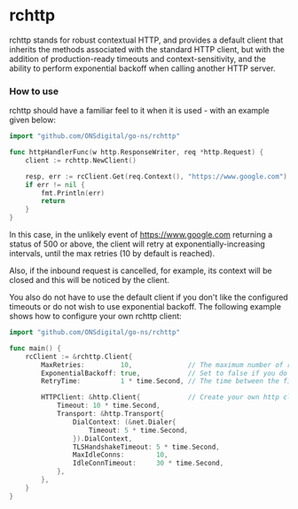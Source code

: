 # rchttp

rchttp stands for robust contextual HTTP, and provides a default client
that inherits the methods associated with the standard HTTP client,
but with the addition of production-ready timeouts and context-sensitivity,
and the ability to perform exponential backoff when calling another HTTP server.

### How to use

rchttp should have a familiar feel to it when it is used - with an example given
below:

```go
import "github.com/ONSdigital/go-ns/rchttp"

func httpHandlerFunc(w http.ResponseWriter, req *http.Request) {
    client := rchttp.NewClient()

    resp, err := rcClient.Get(req.Context(), "https://www.google.com")
    if err != nil {
        fmt.Println(err)
        return
    }
}
```

In this case, in the unlikely event of https://www.google.com returning a status
of 500 or above, the client will retry at exponentially-increasing intervals, until
the max retries (10 by default is reached).

Also, if the inbound request is cancelled, for example, its context will be closed
and this will be noticed by the client.

You also do not have to use the default client if you don't like the configured
timeouts or do not wish to use exponential backoff. The following example shows
how to configure your own rchttp client:

```go
import "github.com/ONSdigital/go-ns/rchttp"

func main() {
    rcClient := &rchttp.Client{
        MaxRetries:         10,              // The maximum number of retries you wish to wait for
        ExponentialBackoff: true,            // Set to false if you do not want exponential backoff
        RetryTime:          1 * time.Second, // The time between the first set of retries

        HTTPClient: &http.Client{            // Create your own http client with configured timeouts
            Timeout: 10 * time.Second,
            Transport: &http.Transport{
                DialContext: (&net.Dialer{
                    Timeout: 5 * time.Second,
                }).DialContext,
                TLSHandshakeTimeout: 5 * time.Second,
                MaxIdleConns:        10,
                IdleConnTimeout:     30 * time.Second,
            },
        },
    }
}
```
